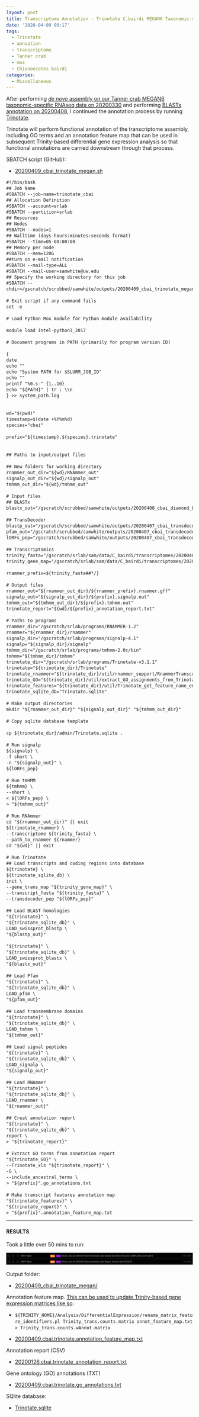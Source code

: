 ```yaml
---
layout: post
title: Transcriptome Annotation - Trinotate C.bairdi MEGAN6 Taxonomic-specific Trinity Assembly on Mox
date: '2020-04-09 09:17'
tags:
  - Trinotate
  - annoation
  - transcriptome
  - Tanner crab
  - mox
  - Chionoecetes bairdi
categories:
  - Miscellaneous
---
```

After performing [_de novo_ assembly on our Tanner crab MEGAN6 taxonomic-specific RNAseq data on 20200330](https://robertslab.github.io/sams-notebook/2020/03/30/Transcriptome-Assembly-C.bairdi-with-MEGAN6-Taxonomy-specific-Reads-with-Trinity-on-Mox.html) and performing [BLASTx annotation on 20200408](https://robertslab.github.io/sams-notebook/2020/04/08/Transcriptome-Annotation-C.bairdi-MEGAN-Trinity-Assembly-Using-DIAMOND-BLASTx-on-Mox.html), I continued the annotation process by running [Trinotate](https://github.com/Trinotate/Trinotate.github.io/wiki).

Trinotate will perform functional annotation of the transcriptome assembly, including GO terms and an annotation feature map that can be used in subsequent Trinity-based differential gene expression analysis so that functional annotations are carried downstream through that process.

SBATCH script (GitHub):

- [20200409_cbai_trinotate_megan.sh](https://github.com/RobertsLab/sams-notebook/blob/master/sbatch_scripts/20200409_cbai_trinotate_megan.sh)

```shell
#!/bin/bash
## Job Name
#SBATCH --job-name=trinotate_cbai
## Allocation Definition
#SBATCH --account=srlab
#SBATCH --partition=srlab
## Resources
## Nodes
#SBATCH --nodes=1
## Walltime (days-hours:minutes:seconds format)
#SBATCH --time=05-00:00:00
## Memory per node
#SBATCH --mem=120G
##turn on e-mail notification
#SBATCH --mail-type=ALL
#SBATCH --mail-user=samwhite@uw.edu
## Specify the working directory for this job
#SBATCH --chdir=/gscratch/scrubbed/samwhite/outputs/20200409_cbai_trinotate_megan

# Exit script if any command fails
set -e

# Load Python Mox module for Python module availability

module load intel-python3_2017

# Document programs in PATH (primarily for program version ID)

{
date
echo ""
echo "System PATH for $SLURM_JOB_ID"
echo ""
printf "%0.s-" {1..10}
echo "${PATH}" | tr : \\n
} >> system_path.log


wd="$(pwd)"
timestamp=$(date +%Y%m%d)
species="cbai"

prefix="${timestamp}.${species}.trinotate"


## Paths to input/output files

## New folders for working directory
rnammer_out_dir="${wd}/RNAmmer_out"
signalp_out_dir="${wd}/signalp_out"
tmhmm_out_dir="${wd}/tmhmm_out"

# Input files
## BLASTx
blastx_out="/gscratch/scrubbed/samwhite/outputs/20200408_cbai_diamond_blastx_megan/20200408.C_bairdi.megan.Trinity.blastx.outfmt6"

## TransDecoder
blastp_out="/gscratch/scrubbed/samwhite/outputs/20200407_cbai_transdecoder_megan/blastp_out/20200408.cbai.blastp.outfmt6"
pfam_out="/gscratch/scrubbed/samwhite/outputs/20200407_cbai_transdecoder_megan/pfam_out/20200408.cbai.pfam.domtblout"
lORFs_pep="/gscratch/scrubbed/samwhite/outputs/20200407_cbai_transdecoder_megan/20200408.C_bairdi.megan.Trinity.fasta.transdecoder_dir/longest_orfs.pep"

## Transcriptomics
trinity_fasta="/gscratch/srlab/sam/data/C_bairdi/transcriptomes/20200408.C_bairdi.megan.Trinity.fasta"
trinity_gene_map="/gscratch/srlab/sam/data/C_bairdi/transcriptomes/20200408.C_bairdi.megan.Trinity.fasta.gene_trans_map"

rnammer_prefix=${trinity_fasta##*/}

# Output files
rnammer_out="${rnammer_out_dir}/${rnammer_prefix}.rnammer.gff"
signalp_out="${signalp_out_dir}/${prefix}.signalp.out"
tmhmm_out="${tmhmm_out_dir}/${prefix}.tmhmm.out"
trinotate_report="${wd}/${prefix}_annotation_report.txt"

# Paths to programs
rnammer_dir="/gscratch/srlab/programs/RNAMMER-1.2"
rnammer="${rnammer_dir}/rnammer"
signalp_dir="/gscratch/srlab/programs/signalp-4.1"
signalp="${signalp_dir}/signalp"
tmhmm_dir="/gscratch/srlab/programs/tmhmm-2.0c/bin"
tmhmm="${tmhmm_dir}/tmhmm"
trinotate_dir="/gscratch/srlab/programs/Trinotate-v3.1.1"
trinotate="${trinotate_dir}/Trinotate"
trinotate_rnammer="${trinotate_dir}/util/rnammer_support/RnammerTranscriptome.pl"
trinotate_GO="${trinotate_dir}/util/extract_GO_assignments_from_Trinotate_xls.pl"
trinotate_features="${trinotate_dir}/util/Trinotate_get_feature_name_encoding_attributes.pl"
trinotate_sqlite_db="Trinotate.sqlite"

# Make output directories
mkdir "${rnammer_out_dir}" "${signalp_out_dir}" "${tmhmm_out_dir}"

# Copy sqlite database template

cp ${trinotate_dir}/admin/Trinotate.sqlite .

# Run signalp
${signalp} \
-f short \
-n "${signalp_out}" \
${lORFs_pep}

# Run tmHMM
${tmhmm} \
--short \
< ${lORFs_pep} \
> "${tmhmm_out}"

# Run RNAmmer
cd "${rnammer_out_dir}" || exit
${trinotate_rnammer} \
--transcriptome ${trinity_fasta} \
--path_to_rnammer ${rnammer}
cd "${wd}" || exit

# Run Trinotate
## Load transcripts and coding regions into database
${trinotate} \
${trinotate_sqlite_db} \
init \
--gene_trans_map "${trinity_gene_map}" \
--transcript_fasta "${trinity_fasta}" \
--transdecoder_pep "${lORFs_pep}"

## Load BLAST homologies
"${trinotate}" \
"${trinotate_sqlite_db}" \
LOAD_swissprot_blastp \
"${blastp_out}"

"${trinotate}" \
"${trinotate_sqlite_db}" \
LOAD_swissprot_blastx \
"${blastx_out}"

## Load Pfam
"${trinotate}" \
"${trinotate_sqlite_db}" \
LOAD_pfam \
"${pfam_out}"

## Load transmembrane domains
"${trinotate}" \
"${trinotate_sqlite_db}" \
LOAD_tmhmm \
"${tmhmm_out}"

## Load signal peptides
"${trinotate}" \
"${trinotate_sqlite_db}" \
LOAD_signalp \
"${signalp_out}"

## Load RNAmmer
"${trinotate}" \
"${trinotate_sqlite_db}" \
LOAD_rnammer \
"${rnammer_out}"

## Creat annotation report
"${trinotate}" \
"${trinotate_sqlite_db}" \
report \
> "${trinotate_report}"

# Extract GO terms from annotation report
"${trinotate_GO}" \
--Trinotate_xls "${trinotate_report}" \
-G \
--include_ancestral_terms \
> "${prefix}".go_annotations.txt

# Make transcript features annotation map
"${trinotate_features}" \
"${trinotate_report}" \
> "${prefix}".annotation_feature_map.txt
```


---

#### RESULTS

Took a little over 50 mins to run:

![cbai trinotate runtime](https://github.com/RobertsLab/sams-notebook/blob/master/images/screencaps/20200409_cbai_trinotate_megan_runtime.png?raw=true)

Output folder:

- [20200409_cbai_trinotate_megan/](https://gannet.fish.washington.edu/Atumefaciens/20200409_cbai_trinotate_megan/)

Annotation feature map. [This can be used to update Trinity-based gene expression matrices like so](https://github.com/trinityrnaseq/trinityrnaseq/wiki/Functional-Annotation-of-Transcripts):

- ```${TRINITY_HOME}/Analysis/DifferentialExpression/rename_matrix_feature_identifiers.pl Trinity_trans.counts.matrix annot_feature_map.txt > Trinity_trans.counts.wAnnot.matrix```

- [20200409.cbai.trinotate.annotation_feature_map.txt](https://gannet.fish.washington.edu/Atumefaciens/20200409_cbai_trinotate_megan/20200409.cbai.trinotate.annotation_feature_map.txt)

Annotation report (CSV)

- [20200126.cbai.trinotate_annotation_report.txt](https://gannet.fish.washington.edu/Atumefaciens/20200409_cbai_trinotate_megan/20200126.cbai.trinotate_annotation_report.txt)

Gene ontology (GO) annotations (TXT)

- [20200409.cbai.trinotate.go_annotations.txt](https://gannet.fish.washington.edu/Atumefaciens/20200409_cbai_trinotate_megan/20200409.cbai.trinotate.go_annotations.txt)

SQlite database:

- [Trinotate.sqlite](https://gannet.fish.washington.edu/Atumefaciens/20200409_cbai_trinotate_megan/Trinotate.sqlite)
